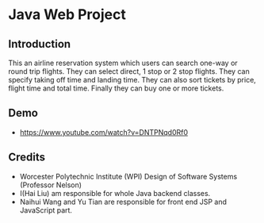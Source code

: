 # Java Web Project

## Introduction 
This an airline reservation system which users can search one-way or round trip flights. They can select direct, 1 stop or 2 stop flights. They can specify taking off time and landing time. They can also sort tickets by price, flight time and total time. Finally they can buy one or more tickets.

## Demo 
* https://www.youtube.com/watch?v=DNTPNqd0Rf0

## Credits
* Worcester Polytechnic Institute (WPI) Design of Software Systems (Professor Nelson)
* I(Hai Liu) am responsible for whole Java backend classes.
* Naihui Wang and Yu Tian are responsible for front end JSP and JavaScript part. 


